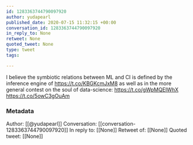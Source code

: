 ```yaml
---
id: 1283363744790097920
author: yudapearl
published_date: 2020-07-15 11:32:15 +00:00
conversation_id: 1283363744790097920
in_reply_to: None
retweet: None
quoted_tweet: None
type: tweet
tags:

---
```


I believe the symbiotic relations between ML and CI is defined by the inference engine of https://t.co/KBGKcmJxM8 as well as in the more general contest on the soul of data-science: https://t.co/gWpMQEIWhX https://t.co/5owC3gOuAm

### Metadata

Author: [[@yudapearl]]
Conversation: [[conversation-1283363744790097920]]
In reply to: [[None]]
Retweet of: [[None]]
Quoted tweet: [[None]]
